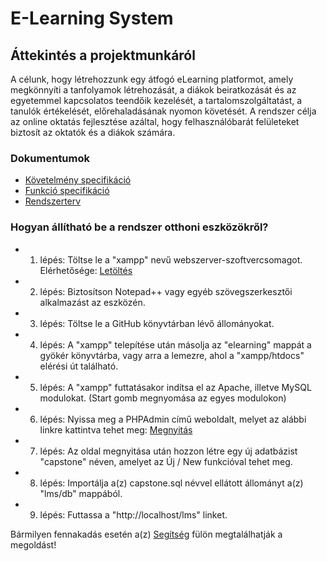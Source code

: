 # E-Learning System 

## Áttekintés a projektmunkáról
A célunk, hogy létrehozzunk egy átfogó eLearning platformot, amely megkönnyíti a tanfolyamok létrehozását, a diákok beiratkozását és az egyetemmel kapcsolatos teendőik kezelését, a tartalomszolgáltatást, a tanulók értékelését, előrehaladásának nyomon követését. A rendszer célja az online oktatás fejlesztése azáltal, hogy felhasználóbarát felületeket biztosít az oktatók és a diákok számára.


### Dokumentumok
- [Követelmény specifikáció](DOCS/kovetelmenyspec.md)
- [Funkció specifikáció](DOCS/funkciospec.md) 
- [Rendszerterv](DOCS/rendterv.md)

### Hogyan állítható be a rendszer otthoni eszközökről?

- 1. lépés: Töltse le a "xampp" nevű webszerver-szoftvercsomagot. Elérhetősége: [Letöltés](https://www.apachefriends.org/download.html)

- 2. lépés: Biztosítson Notepad++ vagy egyéb szövegszerkesztői alkalmazást az eszközén.

- 3. lépés: Töltse le a GitHub könyvtárban lévő állományokat.

- 4. lépés: A "xampp" telepítése után másolja az "elearning" mappát a gyökér könyvtárba, vagy arra a lemezre, ahol a "xampp/htdocs" elérési út található.
 
- 5. lépés: A "xampp" futtatásakor indítsa el az Apache, illetve MySQL modulokat. (Start gomb megnyomása az egyes modulokon)

- 6. lépés: Nyissa meg a PHPAdmin című weboldalt, melyet az alábbi linkre kattintva tehet meg: [Megnyitás](http://localhost/phpmyadmin)

- 7. lépés: Az oldal megnyitása után hozzon létre egy új adatbázist "capstone" néven, amelyet az Új / New funkcióval tehet meg.

- 8. lépés: Importálja a(z) capstone.sql névvel ellátott állományt a(z) "lms/db" mappából.

- 9. lépés: Futtassa a "http://localhost/lms" linket.
 
Bármilyen fennakadás esetén a(z) [Segítség](https://www.sourcecodester.com/php/7339/learning-management-system.html) fülön megtalálhatják a megoldást!

